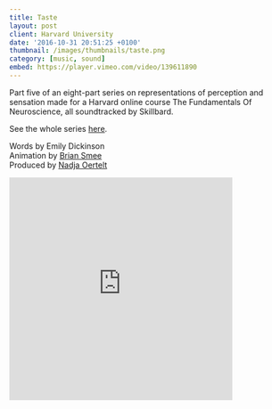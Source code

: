 ```yaml
---
title: Taste
layout: post
client: Harvard University
date: '2016-10-31 20:51:25 +0100'
thumbnail: /images/thumbnails/taste.png
category: [music, sound]
embed: https://player.vimeo.com/video/139611890
---
```


Part five of an eight-part series on representations of perception and sensation made for a Harvard online course The Fundamentals Of Neuroscience, all soundtracked by Skillbard.

See the whole series [here](https://vimeo.com/channels/972301).

Words by Emily Dickinson  
Animation by [Brian Smee](http://briansmee.biz/)  
Produced by [Nadja Oertelt](http://nadjaoertelt.com/)

<div id="bc"><iframe style="border: 0; width: 400px; height: 400px;" src="https://bandcamp.com/EmbeddedPlayer/album=3174661912/size=large/bgcol=ffffff/linkcol=333333/minimal=true/track=4009319119/transparent=true/" seamless><a href="http://skillbard.bandcamp.com/album/harvard-fundamentals-of-neuroscience-module-3">Harvard—Fundamentals of Neuroscience Module 3 by Skillbard</a></iframe></div>
